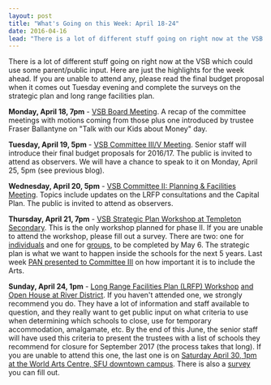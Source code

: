 ```yaml
---
layout: post
title: "What's Goin﻿g on this Week: April 18-24"
date: 2016-04-16
lead: "There is a lot of different stuff going on right now at the VSB which could use some parent/public input. Here are just the highlights for the week ahead."
---
```


There is a lot of different stuff going on right now at the VSB which could use some parent/public input. Here are just the highlights for the week ahead. If you are unable to attend any, please read the final budget proposal when it comes out Tuesday evening and complete the surveys on the strategic plan and long range facilities plan.

**Monday, April 18, 7pm** - [VSB Board Meeting](http://www.vsb.bc.ca/meetings/agendas/meeting-agendas-current?quicktabs_10=10#quicktabs-10). A recap of the committee meetings with motions coming from those plus one introduced by trustee Fraser Ballantyne on "Talk with our Kids about Money" day.

**Tuesday, April 19, 5pm** - [VSB Committee III/V Meeting](https://calendar.google.com/calendar/render?eid=azVnY2VnOXY4bmx0a3RuMGpxbDdhMWU1ZWcgcGFyZW50YWR2b2NhY3luZXR3b3JrQG0&ctz=America/Vancouver&sf=true&output=xml#eventpage_6). Senior staff will introduce their final budget proposals for 2016/17. The public is invited to attend as observers. We will have a chance to speak to it on Monday, April 25, 5pm (see previous blog).

**Wednesday, April 20, 5pm** - [VSB Committee II: Planning & Facilities Meeting](https://calendar.google.com/calendar/render?eid=dTdnOGs5OWxrc3N2MWJiZHFxdGFpbmVpaDggcGFyZW50YWR2b2NhY3luZXR3b3JrQG0&ctz=America/Vancouver&sf=true&output=xml#eventpage_6).  Topics include updates on the LRFP consultations and the Capital Plan. The public is invited to attend as observers.

**Thursday, April 21, 7pm** - [VSB Strategic Plan Workshop at Templeton Secondary](http://www.vsb.bc.ca/vsb2021). This is the only workshop planned for phase II. If you are unable to attend the workshop, please fill out a survey. There are two: one for [individuals](http://fluidsurveys.com/surveys/dfergusson/vsb2021-phase-2-survey/) and one for [groups](http://www.vsb.bc.ca/sites/default/files/publications/VSB-Phase2-discussionguides-20160406-readerenabled.pdf), to be completed by May 6. The strategic plan is what we want to happen inside the schools for the next 5 years. Last week [PAN presented to Committee III](/2016/07/04/advocating-for-the-arts) on how important it is to include the Arts.

**Sunday, April 24, 1pm** - [Long Range Facilities Plan (LRFP) Workshop](https://calendar.google.com/calendar/render?eid=bHAzODRkNHRtaDk1MTNyZjg0ajFwOXV2anMgcGFyZW50YWR2b2NhY3luZXR3b3JrQG0&ctz=America/Vancouver&sf=true&output=xml#eventpage_6) [and Open House at River District](https://calendar.google.com/calendar/render?eid=YTUybTM2OGhqb3U1Z3ZqamU1ZHYxZGhycHMgcGFyZW50YWR2b2NhY3luZXR3b3JrQG0&ctz=America/Vancouver&sf=true&output=xml#eventpage_6). If you haven't attended one, we strongly recommend you do. They have a lot of information and staff available to question, and they really want to get public input on what criteria to use when determining which schools to close, use for temporary accommodation, amalgamate, etc. By the end of this June, the senior staff will have used this criteria to present the trustees with a list of schools they recommend for closure for September 2017 (the process takes that long). If you are unable to attend this one, the last one is on [Saturday April 30, 1pm at the World Arts Centre, SFU downtown campus](https://calendar.google.com/calendar/render?eid=ODhlZzdtbHI3MnZ1ZHY0ZG1qNmxyaG9kYW8gcGFyZW50YWR2b2NhY3luZXR3b3JrQG0&ctz=America/Vancouver&sf=true&output=xml#eventpage_6). There is also a [survey](http://surveys1.fluidsurveys.com/s/VSB/futureofschools/?p=0&k=&h=2343a2f9ae857db6c38708bf36b0b9ce&s=eyJwYWdlcGF0aCI6IFswXSwgInJhbmRvbV9zZWVkIjogIjMyNDg4Y2E0NGRiZWYyNWNmNzI5ZmExN2M5NjFkYmIxNDdjZTIxN2UifQ%3D%3D&n=.&l=en) you can fill out.

